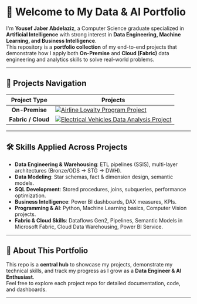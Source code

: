 # 👋 Welcome to My Data & AI Portfolio  

I'm **Yousef Jaber Abdelaziz**, a Computer Science graduate specialized in **Artificial Intelligence** with strong interest in **Data Engineering, Machine Learning, and Business Intelligence**.  
This repository is a **portfolio collection** of my end-to-end projects that demonstrate how I apply both **On-Premise** and **Cloud (Fabric)** data engineering and analytics skills to solve real-world problems.  

---

## 📂 Projects Navigation  

| Project Type | Projects |
|--------------|----------|
| <div align="center">**On-Premise**</div> | <a href="https://github.com/Yousef-Jaber-Abdelaziz/Airline-Loyalty-Program-Project"><img src="https://img.shields.io/badge/✈️%20Airline%20Loyalty%20Program-28a745?style=for-the-badge" alt="Airline Loyalty Program  Project"/></a> |
| <div align="center">**Fabric / Cloud**</div> | <a href="https://github.com/Yousef-Jaber-Abdelaziz/Electrical-Vehicles-Data-Analysis-Project"><img src="https://img.shields.io/badge/🔋%20Electrical%20Vehicles%20Data%20Analysis-0366d6?style=for-the-badge" alt="Electrical Vehicles Data Analysis Project"/></a> |

---

## 🛠️ Skills Applied Across Projects  
- **Data Engineering & Warehousing**: ETL pipelines (SSIS), multi-layer architectures (Bronze/ODS → STG → DWH).  
- **Data Modeling**: Star schemas, fact & dimension design, semantic models.  
- **SQL Development**: Stored procedures, joins, subqueries, performance optimization.  
- **Business Intelligence**: Power BI dashboards, DAX measures, KPIs.  
- **Programming & AI**: Python, Machine Learning basics, Computer Vision projects.  
- **Fabric & Cloud Skills**: Dataflows Gen2, Pipelines, Semantic Models in Microsoft Fabric, Cloud Data Warehousing, Power BI Service.  

---

## 🎯 About This Portfolio  
This repo is a **central hub** to showcase my projects, demonstrate my technical skills, and track my progress as I grow as a **Data Engineer & AI Enthusiast**.  
Feel free to explore each project repo for detailed documentation, code, and dashboards.  

---
